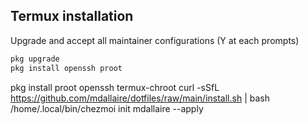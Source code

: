 

## Termux installation

Upgrade and accept all maintainer configurations (Y at each prompts)
```bash
pkg upgrade
pkg install openssh proot

```

pkg install proot openssh
termux-chroot
curl -sSfL https://github.com/mdallaire/dotfiles/raw/main/install.sh | bash
/home/.local/bin/chezmoi init mdallaire --apply
